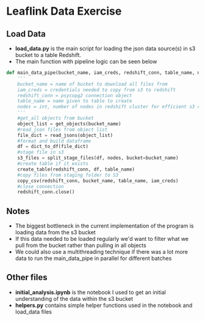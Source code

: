 # Leaflink Data Exercise

## Load Data
- **load_data.py** is the main script for loading the json data source(s) in s3 bucket to a table Redshift.
- The main function with pipeline logic can be seen below
```python
def main_data_pipe(bucket_name, iam_creds, redshift_conn, table_name, nodes):
    '''
    bucket_name = name of bucket to download all files from
    iam_creds = credentials needed to copy from s3 to redshift
    redshift_conn = psycopg2 connection object
    table_name = name given to table to create
    nodes = int, number of nodes in redshift cluster for efficient s3 copy
    '''
    #get_all objects from bucket
    object_list = get_objects(bucket_name)
    #read_json files from object list
    file_dict = read_jsons(object_list)
    #format and build dataframe
    df = dict_to_df(file_dict)
    #stage file in s3
    s3_files = split_stage_files(df, nodes, bucket=bucket_name)
    #create table if it exists
    create_table(redshift_conn, df, table_name)
    #copy files from staging folder to S3
    copy_csv(redshift_conn, bucket_name, table_name, iam_creds)
    #close connection
    redshift_conn.close()
```

## Notes
- The biggest bottleneck in the current implementation of the program is loading data from the s3 bucket
- If this data needed to be loaded regularly we'd want to filter what we pull from the bucket rather than pulling in all objects
- We could also use a multithreading technique if there was a lot more data to run the main_data_pipe in parallel for different batches

## Other files
- **initial_analysis.ipynb** is the notebook I used to get an initial understanding of the data within the s3 bucket
- **helpers.py** contains simple helper functions used in the notebook and load_data files
